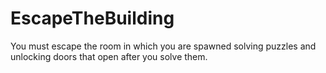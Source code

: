 # EscapeTheBuilding
You must escape the room in which you are spawned solving puzzles and unlocking doors that open after you solve them.
